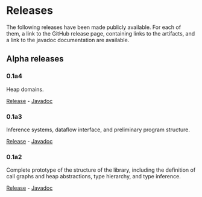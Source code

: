 # Releases

The following releases have been made publicly available. For each of them, a link to the GitHub release page, containing links to the artifacts, 
and a link to the javadoc documentation are available.

## Alpha releases

### 0.1a4

Heap domains.

[Release](https://github.com/UniVE-SSV/lisa/releases/tag/v0.1a4) - [Javadoc](https://www.javadoc.io/doc/com.github.unive-ssv/lisa/0.1a4/index.html)

### 0.1a3

Inference systems, dataflow interface, and preliminary program structure.

[Release](https://github.com/UniVE-SSV/lisa/releases/tag/v0.1a3) - [Javadoc](https://www.javadoc.io/doc/com.github.unive-ssv/lisa/0.1a3/index.html)

### 0.1a2

Complete prototype of the structure of the library, including the definition of call graphs and heap abstractions, type hierarchy, and type inference.

[Release](https://github.com/UniVE-SSV/lisa/releases/tag/v0.1a2) - [Javadoc](https://www.javadoc.io/doc/com.github.unive-ssv/lisa/0.1a2/index.html)

